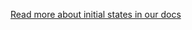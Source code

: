 [Read more about initial states in our docs](https://xstate.js.org/docs/guides/introduction-to-state-machines-and-statecharts/#initial-state)